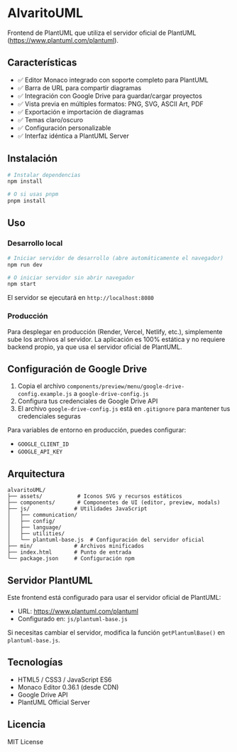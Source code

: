 # AlvaritoUML

Frontend de PlantUML que utiliza el servidor oficial de PlantUML (https://www.plantuml.com/plantuml).

## Características

- ✅ Editor Monaco integrado con soporte completo para PlantUML
- ✅ Barra de URL para compartir diagramas
- ✅ Integración con Google Drive para guardar/cargar proyectos
- ✅ Vista previa en múltiples formatos: PNG, SVG, ASCII Art, PDF
- ✅ Exportación e importación de diagramas
- ✅ Temas claro/oscuro
- ✅ Configuración personalizable
- ✅ Interfaz idéntica a PlantUML Server

## Instalación

```bash
# Instalar dependencias
npm install

# O si usas pnpm
pnpm install
```

## Uso

### Desarrollo local

```bash
# Iniciar servidor de desarrollo (abre automáticamente el navegador)
npm run dev

# O iniciar servidor sin abrir navegador
npm start
```

El servidor se ejecutará en `http://localhost:8080`

### Producción

Para desplegar en producción (Render, Vercel, Netlify, etc.), simplemente sube los archivos al servidor.
La aplicación es 100% estática y no requiere backend propio, ya que usa el servidor oficial de PlantUML.

## Configuración de Google Drive

1. Copia el archivo `components/preview/menu/google-drive-config.example.js` a `google-drive-config.js`
2. Configura tus credenciales de Google Drive API
3. El archivo `google-drive-config.js` está en `.gitignore` para mantener tus credenciales seguras

Para variables de entorno en producción, puedes configurar:
- `GOOGLE_CLIENT_ID`
- `GOOGLE_API_KEY`

## Arquitectura

```
alvaritoUML/
├── assets/           # Iconos SVG y recursos estáticos
├── components/       # Componentes de UI (editor, preview, modals)
├── js/              # Utilidades JavaScript
│   ├── communication/
│   ├── config/
│   ├── language/
│   ├── utilities/
│   └── plantuml-base.js  # Configuración del servidor oficial
├── min/             # Archivos minificados
├── index.html       # Punto de entrada
└── package.json     # Configuración npm
```

## Servidor PlantUML

Este frontend está configurado para usar el servidor oficial de PlantUML:
- URL: https://www.plantuml.com/plantuml
- Configurado en: `js/plantuml-base.js`

Si necesitas cambiar el servidor, modifica la función `getPlantumlBase()` en `plantuml-base.js`.

## Tecnologías

- HTML5 / CSS3 / JavaScript ES6
- Monaco Editor 0.36.1 (desde CDN)
- Google Drive API
- PlantUML Official Server

## Licencia

MIT License
